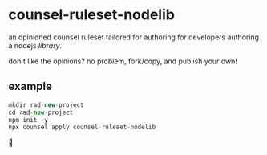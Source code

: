# counsel-ruleset-nodelib

an opinioned counsel ruleset tailored for authoring for developers authoring a nodejs _library_.

don't like the opinions?  no problem, fork/copy, and publish your own!

## example

```js
mkdir rad-new-project
cd rad-new-project
npm init -y
npx counsel apply counsel-ruleset-nodelib
```

:tada:
